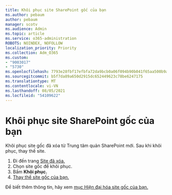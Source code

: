 ```yaml
---
title: Khôi phục site SharePoint gốc của bạn
ms.author: pebaum
author: pebaum
manager: scotv
ms.audience: Admin
ms.topic: article
ms.service: o365-administration
ROBOTS: NOINDEX, NOFOLLOW
localization_priority: Priority
ms.collection: Adm_O365
ms.custom:
- "9003017"
- "5730"
ms.openlocfilehash: 7793e28fbf17efbfa72da9bcb0a06f094b90b041f65aa500b9ab85010c234a02
ms.sourcegitcommit: b5f7da89a650d2915dc652449623c78be6247175
ms.translationtype: MT
ms.contentlocale: vi-VN
ms.lasthandoff: 08/05/2021
ms.locfileid: "54109622"
---
```

# <a name="restore-the-sharepoint-root-site"></a>Khôi phục site SharePoint gốc của bạn

Khôi phục site gốc đã xóa từ Trung tâm quản SharePoint mới. Sau khi khôi phục, thay thế site.

1. Đi đến trang [Site đã xóa.](https://admin.microsoft.com/sharepoint?page=recycleBin&modern=true) 
2. Chọn site gốc để khôi phục.
3. Bấm **Khôi phục.**
4. [Thay thế site gốc của bạn.](https://docs.microsoft.com/sharepoint/troubleshoot/sites/url-that-resides-under-root-site-collection-is-broken)

Để biết thêm thông tin, hãy xem [mục Hiện đại hóa site gốc của bạn.](https://docs.microsoft.com/sharepoint/modern-root-site)
